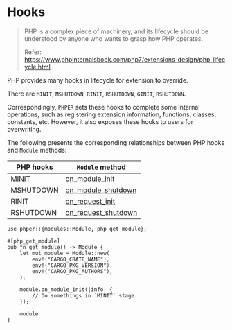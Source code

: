 # Hooks

> PHP is a complex piece of machinery, and its lifecycle should be understood
> by anyone who wants to grasp how PHP operates.
>
> Refer: <https://www.phpinternalsbook.com/php7/extensions_design/php_lifecycle.html>

PHP provides many hooks in lifecycle for extension to override.

There are `MINIT`, `MSHUTDOWN`, `RINIT`, `RSHUTDOWN`, `GINIT`, `RSHUTDOWN`.

Correspondingly, `PHPER` sets these hooks to complete some internal operations,
such as registering extension information, functions, classes, constants, etc.
However, it also exposes these hooks to users for overwriting.

 The following presents the corresponding relationships between PHP hooks and `Module`
 methods:

| PHP hooks | `Module` method                                          |
| --------- | -------------------------------------------------------- |
| MINIT     | [on_module_init](phper::modules::Module::on_module_init) |
| MSHUTDOWN     | [on_module_shutdown](phper::modules::Module::on_module_shutdown) |
| RINIT     | [on_request_init](phper::modules::Module::on_request_init) |
| RSHUTDOWN     | [on_request_shutdown](phper::modules::Module::on_request_shutdown) |


```rust,no_run
use phper::{modules::Module, php_get_module};

#[php_get_module]
pub fn get_module() -> Module {
    let mut module = Module::new(
        env!("CARGO_CRATE_NAME"),
        env!("CARGO_PKG_VERSION"),
        env!("CARGO_PKG_AUTHORS"),
    );

    module.on_module_init(|info| {
        // Do somethings in `MINIT` stage.
    });

    module
}
```
